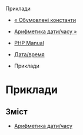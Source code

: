 Приклади

-   [« Обумовлені константи](datetime.constants.md)
    
-   [Арифметика дати/часу »](datetime.examples-arithmetic.html)
    
-   [PHP Manual](index.md)
    
-   [Дата/время](book.datetime.md)
    
-   Приклади
    

# Приклади

## Зміст

-   [Арифметика дати/часу](datetime.examples-arithmetic.html)